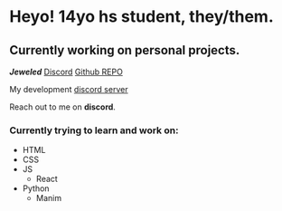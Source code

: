 # Heyo! 14yo hs student, they/them.

## Currently working on personal projects.
***Jeweled*** [Discord](https://discord.gg/BNH2UWwctg) [Github REPO](https://github.com/durvated/jeweled)

My development [discord server](https://discord.gg/Xsd6c4BSkZ)

Reach out to me on **discord**.

### Currently trying to learn and work on:
- HTML
- CSS
- JS
  - React
- Python
  - Manim
